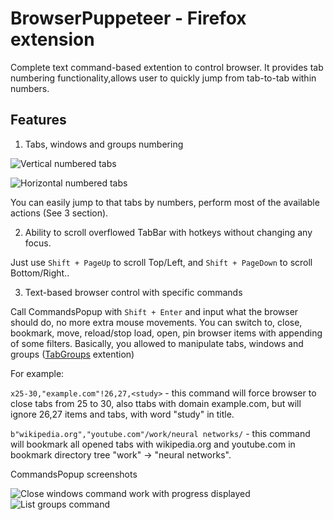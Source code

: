 # BrowserPuppeteer - Firefox extension
Complete text command-based extention to control browser. It provides tab numbering functionality,allows user to quickly jump from tab-to-tab within numbers. 

## Features
1. Tabs, windows and groups numbering

 ![Vertical numbered tabs](/../screenshots/vertical_tabs_numbered.png?raw=true "Numbering for vertical tabs")
 
 ![Horizontal numbered tabs](/../screenshots/horizontal_tabs_numbered.png?raw=true "Numbering for horizontal tabs")
 
 You can easily jump to that tabs by numbers, perform most of the available actions (See 3 section).

2. Ability to scroll overflowed TabBar with hotkeys without changing any focus. 

 Just use `Shift + PageUp` to scroll Top/Left, and `Shift + PageDown` to scroll Bottom/Right..

3. Text-based browser control with specific commands

 Call CommandsPopup with `Shift + Enter` and input what the browser should do, no more extra mouse movements.
 You can switch to, close, bookmark, move, reload/stop load, open, pin browser items with appending of some filters. Basically, you allowed to manipulate tabs, windows and groups ([TabGroups](https://addons.mozilla.org/uk/firefox/addon/tab-groups-panorama/) extention)
 
 For example: 
 
 `x25-30,"example.com"!26,27,<study>` - this command will force browser to close tabs from 25 to 30, also ttabs with domain example.com, but will ignore 26,27 items and tabs, with word "study" in title.
 
 `b"wikipedia.org","youtube.com"/work/neural networks/` - this command will bookmark all opened tabs with wikipedia.org and youtube.com in bookmark directory tree "work" -> "neural networks".

  CommandsPopup screenshots
  
  ![Close windows command work with progress displayed](/../screenshots/cmd_progress_demo.png?raw=true "CommandPopup with 'x10-e' - [Close tabs from 10 to the End] command output") 
  ![List groups command](/../screenshots/cmd_lg_output.png?raw=true "CommandPopup with 'lg' - [List Groups] command output")

